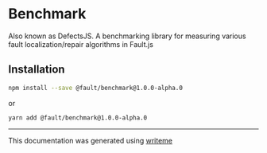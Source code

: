 # Benchmark

Also known as DefectsJS. A benchmarking library for measuring various fault localization/repair algorithms in Fault.js

## Installation

```bash
npm install --save @fault/benchmark@1.0.0-alpha.0
```
or
```bash
yarn add @fault/benchmark@1.0.0-alpha.0
```

---
This documentation was generated using [writeme](https://www.npmjs.com/package/@writeme/core)
